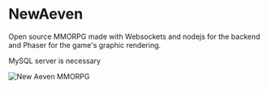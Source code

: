 # NewAeven
Open source MMORPG made with Websockets and nodejs for the backend and Phaser for the game's graphic rendering.

MySQL server is necessary

![New Aeven MMORPG](https://i.imgur.com/Gnrl8TI.png)
